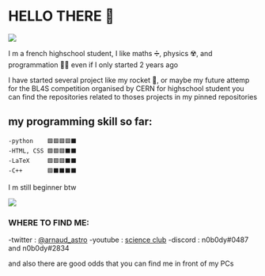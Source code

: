 # HELLO THERE 👋

![](https://cdn.discordapp.com/attachments/748653688515592332/817336205108183060/hello_there.gif)

I m a french highschool student, I like maths ➗, physics ☢️, and programmation 👨‍💻 even if I only started 2 years ago


I have started several project like my rocket 🚀, or maybe my future attemp for the BL4S competition organised by CERN for highschool student
you can find the repositories related to thoses projects in my pinned repositories


## my programming skill so far:

	-python    🟩🟩🟩🟩⬛️	
	-HTML, CSS 🟩🟩🟩⬛️⬛️
	-LaTeX 	   🟩🟩🟩⬛️⬛️ 
	-C++       🟩⬛️⬛️⬛️⬛️

I m still beginner btw


![](https://github-readme-stats.vercel.app/api?username=nobody48sheldor&&show_icons=true&title_color=ffffff&icon_color=bb2acf&text_color=daf7dc&bg_color=151515)


### WHERE TO FIND ME:

-twitter : [@arnaud_astro](https://twitter.com/arnaud_astro)
-youtube : [science club](https://www.youtube.com/channel/UCCo4jh3XOCvjiZO9SeZMz7g)
-discord : n0b0dy#0487  and n0b0dy#2834

and also there are good odds that you can find me in front of my PCs
